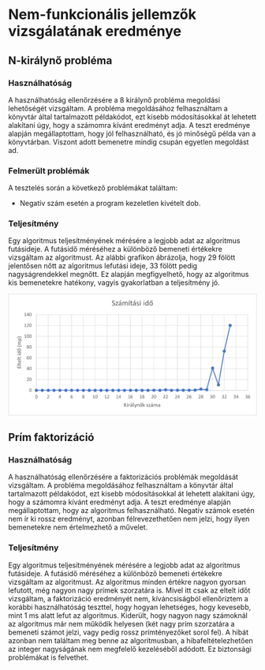 # Nem-funkcionális jellemzők vizsgálatának eredménye

## N-királynő probléma
### Használhatóság

A használhatóság ellenőrzésére a 8 királynő probléma megoldási lehetőségét vizsgáltam.
A probléma megoldásához felhasználtam a könyvtár által tartalmazott példakódot, ezt kisebb módosításokkal át lehetett alakítani úgy, hogy a számomra kívánt eredményt adja.
A teszt eredménye alapján megállaptottam, hogy jól felhasználható, és jó minőségű példa van a könyvtárban. Viszont adott bemenetre mindig csupán egyetlen megoldást ad.

### Felmerült problémák
A tesztelés során a következő problémákat találtam:

- Negatív szám esetén a program kezeletlen kivételt dob.


### Teljesítmény

Egy algoritmus teljesítményének mérésére a legjobb adat az algoritmus futásideje. A futásidő méréséhez a különböző bemeneti értékekre vizsgáltam az algoritmust. Az alábbi grafikon ábrázolja, hogy 29 fölött jelentősen nőtt az algoritmus lefutási ideje, 33 fölött pedig nagyságrendekkel megnőtt. Ez alapján megfigyelhető, hogy az algoritmus kis bemenetekre hatékony, vagyis gyakorlatban a teljesítmény jó.

![](nqueenperformancetime.png)


## Prím faktorizáció
### Használhatóság

A használhatóság ellenőrzésére a faktorizációs problémák megoldását vizsgáltam.
A probléma megoldásához felhasználtam a könyvtár által tartalmazott példakódot, ezt kisebb módosításokkal át lehetett alakítani úgy, hogy a számomra kívánt eredményt adja.
A teszt eredménye alapján megállaptottam, hogy az algoritmus felhasználható.
Negatív számok esetén nem ír ki rossz eredményt, azonban félrevezethetően nem jelzi, hogy ilyen bemenetekre nem értelmezhető a művelet.

### Teljesítmény

Egy algoritmus teljesítményének mérésére a legjobb adat az algoritmus futásideje. A futásidő méréséhez a különböző bemeneti értékekre vizsgáltam az algoritmust. Az algoritmus minden értékre nagyon gyorsan lefutott, még nagyon nagy prímek szorzatára is. Mivel itt csak az eltelt időt vizsgáltam, a faktorizáció eredményét nem, kíváncsiságból ellenőriztem a korábbi használhatóság teszttel, hogy hogyan lehetséges, hogy kevesebb, mint 1 ms alatt lefut az algoritmus. Kiderült, hogy nagyon nagy számoknál az algoritmus már nem működik helyesen (két nagy prím szorzatára a bemeneti számot jelzi, vagy pedig rossz prímtényezőket sorol fel). A hibát azonban nem találtam meg benne az algoritmusban, a hibafeltételezhetően az integer nagyságának nem megfelelő kezeléséből adódott. Ez biztonsági problémákat is felvethet.
